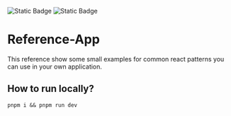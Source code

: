 ![Static Badge](https://img.shields.io/badge/react-grey?logo=react)
![Static Badge](https://img.shields.io/badge/vite-grey?logo=vite)

# Reference-App

This reference show some small examples for common react patterns you can use in your own application.

## How to run locally?

`pnpm i && pnpm run dev`